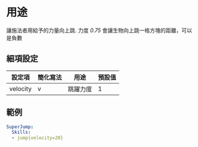用途
==============

讓施法者用給予的力量向上跳. 力度 *0.75* 會讓生物向上跳一格方塊的距離，可以是負數

細項設定
----------

| 設定項 | 簡化寫法 | 用途 | 預設值 |
|-----------|---------|-----------|---------------|
| velocity  | v   | 跳躍力度 | 1 |

範例
--------
```yml
SuperJump:
  Skills:
  - jump{velocity=20}
```